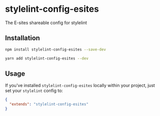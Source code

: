 # stylelint-config-esites
The E-sites shareable config for stylelint

## Installation

```bash
npm install stylelint-config-esites --save-dev
```

```bash
yarn add stylelint-config-esites --dev
```

## Usage

If you've installed `stylelint-config-esites` locally within your project, just set your `stylelint` config to:

```json
{
  "extends": "stylelint-config-esites"
}
```
